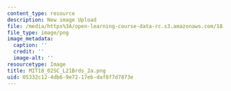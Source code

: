 ```yaml
---
content_type: resource
description: New image Upload
file: /media/https%3A/open-learning-course-data-rc.s3.amazonaws.com/18-02sc-multivariable-calculus-fall-2010/05332c124db69e7217ebdaf8f7d7873e_MIT18_02SC_L21Brds_2a.png
file_type: image/png
image_metadata:
  caption: ''
  credit: ''
  image-alt: ''
resourcetype: Image
title: MIT18_02SC_L21Brds_2a.png
uid: 05332c12-4db6-9e72-17eb-daf8f7d7873e
---
```


